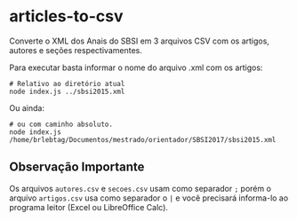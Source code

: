 # articles-to-csv
Converte o XML dos Anais do SBSI em 3 arquivos CSV com os artigos, autores e seções respectivamentes.


Para executar basta informar o nome do arquivo .xml com os artigos:

```
# Relativo ao diretório atual
node index.js ../sbsi2015.xml
```

Ou ainda:

```
# ou com caminho absoluto.
node index.js /home/brlebtag/Documentos/mestrado/orientador/SBSI2017/sbsi2015.xml
```


## Observação Importante

Os arquivos `autores.csv` e `secoes.csv` usam como separador `;` porém o arquivo `artigos.csv` usa como separador o `|` e você precisará informa-lo ao programa leitor (Excel ou LibreOffice Calc).
